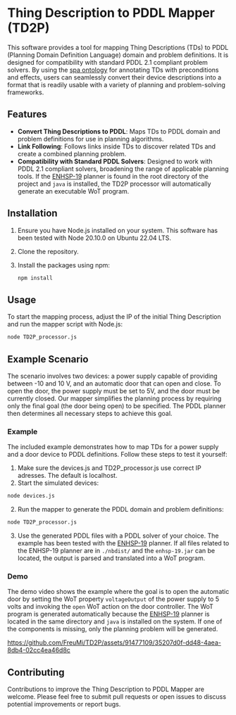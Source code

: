 # Thing Description to PDDL Mapper (TD2P)

This software provides a tool for mapping Thing Descriptions (TDs) to PDDL (Planning Domain Definition Language) domain and problem definitions. It is designed for compatibility with standard PDDL 2.1 compliant problem solvers. By using the [spa ontology](https://paul.ti.rw.fau.de/~jo00defe/voc/spa) for annotating TDs with preconditions and effects, users can seamlessly convert their device descriptions into a format that is readily usable with a variety of planning and problem-solving frameworks. 

## Features

- **Convert Thing Descriptions to PDDL**: Maps TDs to PDDL domain and problem definitions for use in planning algorithms.
- **Link Following**: Follows links inside TDs to discover related TDs and create a combined planning problem.
- **Compatibility with Standard PDDL Solvers**: Designed to work with PDDL 2.1 compliant solvers, broadening the range of applicable planning tools. If the [ENHSP-19](https://sites.google.com/view/enhsp/) planner is found in the root directory of the project and ```java``` is installed, the TD2P processor will automatically generate an executable WoT program.

## Installation

1. Ensure you have Node.js installed on your system. This software has been tested with Node 20.10.0 on Ubuntu 22.04 LTS.
2. Clone the repository.
3. Install the packages using npm:

    ```bash
    npm install
    ```

## Usage

To start the mapping process, adjust the IP of the initial Thing Description and run the mapper script with Node.js:

```bash
node TD2P_processor.js
```

## Example Scenario
The scenario involves two devices: a power supply capable of providing between -10 and 10 V, and an automatic door that can open and close. To open the door, the power supply must be set to 5V, and the door must be currently closed. Our mapper simplifies the planning process by requiring only the final goal (the door being open) to be specified. The PDDL planner then determines all necessary steps to achieve this goal.

### Example
The included example demonstrates how to map TDs for a power supply and a door device to PDDL definitions. Follow these steps to test it yourself:

1. Make sure the devices.js and TD2P_processor.js use correct IP adresses. The default is localhost. 
1. Start the simulated devices:
```bash
node devices.js
```
2. Run the mapper to generate the PDDL domain and problem definitions:
```bash
node TD2P_processor.js
```
3. Use the generated PDDL files with a PDDL solver of your choice. The example has been tested with the [ENHSP-19](https://sites.google.com/view/enhsp/) planner. If all files related to the ENHSP-19 planner are in ```./nbdist/``` and the ```enhsp-19.jar``` can be located, the output is parsed and translated into a WoT program.

### Demo 
The demo video shows the example where the goal is to open the automatic door by setting the WoT property ```voltageOutput``` of the power supply to 5 volts and invoking the ```open``` WoT action on the door controller. The WoT program is generated automatically because the [ENHSP-19](https://sites.google.com/view/enhsp/) planner is located in the same directory and ```java``` is installed on the system. If one of the components is missing, only the planning problem will be generated.

https://github.com/FreuMi/TD2P/assets/91477109/35207d0f-dd48-4aea-8db4-02cc4ea46d8c



## Contributing
Contributions to improve the Thing Description to PDDL Mapper are welcome. Please feel free to submit pull requests or open issues to discuss potential improvements or report bugs.
